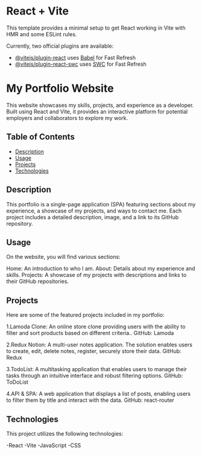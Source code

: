 # React + Vite

This template provides a minimal setup to get React working in Vite with HMR and some ESLint rules.

Currently, two official plugins are available:

- [@vitejs/plugin-react](https://github.com/vitejs/vite-plugin-react/blob/main/packages/plugin-react/README.md) uses [Babel](https://babeljs.io/) for Fast Refresh
- [@vitejs/plugin-react-swc](https://github.com/vitejs/vite-plugin-react-swc) uses [SWC](https://swc.rs/) for Fast Refresh

# My Portfolio Website

This website showcases my skills, projects, and experience as a developer. Built using React and Vite, it provides an interactive platform for potential employers and collaborators to explore my work.

## Table of Contents

- [Description](#description)
- [Usage](#usage)
- [Projects](#projects)
- [Technologies](#technologies)

## Description

This portfolio is a single-page application (SPA) featuring sections about my experience, a showcase of my projects, and ways to contact me. Each project includes a detailed description, image, and a link to its GitHub repository.

## Usage

On the website, you will find various sections:

Home: An introduction to who I am.
About: Details about my experience and skills.
Projects: A showcase of my projects with descriptions and links to their GitHub repositories.

## Projects

Here are some of the featured projects included in my portfolio:

1.Lamoda Clone: An online store clone providing users with the ability to filter and sort products based on different criteria..
GitHub: Lamoda

2.Redux Notion: A multi-user notes application. The solution enables users to create, edit, delete notes, register, securely store their data.
GitHub: Redux

3.TodoList: A multitasking application that enables users to manage their tasks through an intuitive interface and robust filtering options.
GitHub: ToDoList

4.API & SPA: A web application that displays a list of posts, enabling users to filter them by title and interact with the data.
GitHub: react-router

## Technologies

This project utilizes the following technologies:

-React
-Vite
-JavaScript
-CSS
